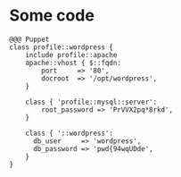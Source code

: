<!SLIDE>
# Some code

    @@@ Puppet
    class profile::wordpress {
        include profile::apache
        apache::vhost { $::fqdn:
            port     => '80',
            docroot  => '/opt/wordpress',
        }

        class { 'profile::mysql::server':
            root_password => 'PrVVX2pq*8rkd',
        }

        class { '::wordpress':
          db_user     => 'wordpress',
          db_password => 'pwd{94wqUDde',
        }
    }
